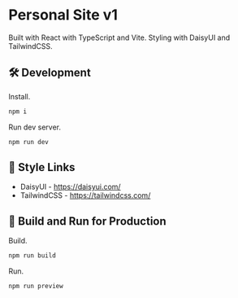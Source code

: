 # Personal Site v1

Built with React with TypeScript and Vite. Styling with DaisyUI and TailwindCSS.

## 🛠 Development

Install.

```bash
npm i
```

Run dev server.

```bash
npm run dev
```

## 🎨 Style Links

- DaisyUI - https://daisyui.com/
- TailwindCSS - https://tailwindcss.com/

## 🚀 Build and Run for Production

Build.

```bash
npm run build
```

Run.

```bash
npm run preview
```
